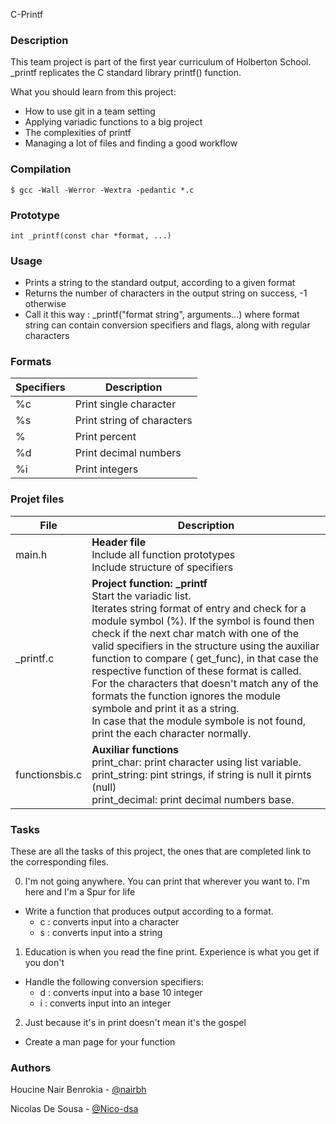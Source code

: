 C-Printf

<h3>Description</h3>

This team project is part of the first year curriculum of Holberton School. _printf replicates the C standard library printf() function.

What you should learn from this project:
* How to use git in a team setting
* Applying variadic functions to a big project
* The complexities of printf
* Managing a lot of files and finding a good workflow

<h3>Compilation</h3>

```$ gcc -Wall -Werror -Wextra -pedantic *.c```

<h3>Prototype</h3>

```int _printf(const char *format, ...)```

<h3>Usage</h3>

* Prints a string to the standard output, according to a given format
* Returns the number of characters in the output string on success, -1 otherwise
* Call it this way : _printf("format string", arguments...) where format string can contain conversion specifiers and flags, along with regular characters


<h3>Formats</h3>

| Specifiers  	| Description |
| ----------- | -----------|
|%c |	Print single character  |
|%s |	Print string of characters  |
|%  |	Print percent |
|%d |	Print decimal numbers |
|%i |	Print integers  |

<h3>Projet files</h3>

 File  |	Description |
| ----------- | ----------- |
| main.h  |	**Header file**<br>Include all  function prototypes<br> Include structure of specifiers |
| _printf.c |	**Project function: _printf** <br> Start the variadic list.<br> Iterates string  format  of entry and check for a module symbol (%). If  the symbol is found then check if the next char match with one of the valid specifiers in the structure using the auxiliar function to compare ( get_func), in that case the respective function of these format is called.<br> For the characters that doesn't match any of the formats the function ignores the module symbole and print it  as a string.<br> In case that  the module symbole is not found, print the each character normally.|
| functionsbis.c  |	**Auxiliar functions**<br> print_char: print character using list variable.<br> print_string: pint strings, if string is null it pirnts (null)<br> print_decimal: print decimal numbers base.|

<h3>Tasks</h3>

These are all the tasks of this project, the ones that are completed link to the corresponding files.

0. I'm not going anywhere. You can print that wherever you want to. I'm here and I'm a Spur for life
* Write a function that produces output according to a format.
    * c : converts input into a character
    * s : converts input into a string

1. Education is when you read the fine print. Experience is what you get if you don't
* Handle the following conversion specifiers:
    * d : converts input into a base 10 integer
    * i : converts input into an integer

2. Just because it's in print doesn't mean it's the gospel
* Create a man page for your function

<h3>Authors</h3>

Houcine Nair Benrokia - [@nairbh](https://github.com/nairbh)<br>

Nicolas De Sousa - [@Nico-dsa](https://github.com/Nico-dsa)<br>
